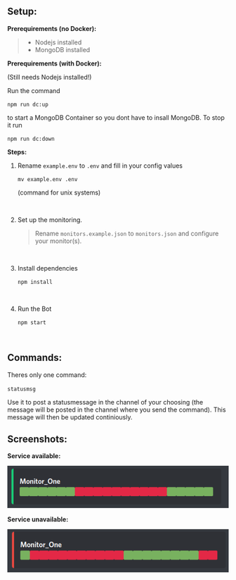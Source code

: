 ## Setup:

**Prerequirements (no Docker):**

> - Nodejs installed
> - MongoDB installed

**Prerequirements (with Docker):**

(Still needs Nodejs installed!)

Run the command 

```console
npm run dc:up
```

to start a MongoDB Container so you dont have to insall MongoDB. To stop it run

```console
npm run dc:down
```

**Steps:**

1. Rename `example.env` to `.env` and fill in your config values
    
    ```console
    mv example.env .env
    ```
    (command for unix systems)

<br>

2. Set up the monitoring. 
    
    > Rename `monitors.example.json` to `monitors.json` and configure your monitor(s).

<br>

3. Install dependencies
    
    ```console
    npm install
    ```
<br>

4. Run the Bot
    
    ```console
    npm start
    ```
<br>

## Commands:

Theres only one command: 

`statusmsg` 

Use it to post a statusmessage in the channel of your choosing (the message will be posted in the channel where you send the command). This message will then be updated continiously.


## Screenshots:

**Service available:**

![Service Up](./assets/Statusbot_demo_serviceup.png)

**Service unavailable:**

![Service Down](./assets/Statusbot_demo_servicedown.png)